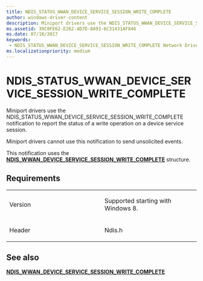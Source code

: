 ```yaml
---
title: NDIS_STATUS_WWAN_DEVICE_SERVICE_SESSION_WRITE_COMPLETE
author: windows-driver-content
description: Miniport drivers use the NDIS_STATUS_WWAN_DEVICE_SERVICE_SESSION_WRITE_COMPLETE notification to report the status of a write operation on a device service session.NDIS_WWAN_DEVICE_SERVICE_SESSION_WRITE_COMPLETE structure.
ms.assetid: 39C0FE62-E262-4D7D-8A93-6C31431AF846
ms.date: 07/18/2017
keywords:
 - NDIS_STATUS_WWAN_DEVICE_SERVICE_SESSION_WRITE_COMPLETE Network Drivers Starting with Windows Vista
ms.localizationpriority: medium
---
```


# NDIS\_STATUS\_WWAN\_DEVICE\_SERVICE\_SESSION\_WRITE\_COMPLETE


Miniport drivers use the NDIS\_STATUS\_WWAN\_DEVICE\_SERVICE\_SESSION\_WRITE\_COMPLETE notification to report the status of a write operation on a device service session.

Miniport drivers cannot use this notification to send unsolicited events.

This notification uses the [**NDIS\_WWAN\_DEVICE\_SERVICE\_SESSION\_WRITE\_COMPLETE**](https://msdn.microsoft.com/library/windows/hardware/hh831861) structure.

Requirements
------------

<table>
<colgroup>
<col width="50%" />
<col width="50%" />
</colgroup>
<tbody>
<tr class="odd">
<td><p>Version</p></td>
<td><p>Supported starting with Windows 8.</p></td>
</tr>
<tr class="even">
<td><p>Header</p></td>
<td>Ndis.h</td>
</tr>
</tbody>
</table>

## See also


[**NDIS\_WWAN\_DEVICE\_SERVICE\_SESSION\_WRITE\_COMPLETE**](https://msdn.microsoft.com/library/windows/hardware/hh831861)

 

 





